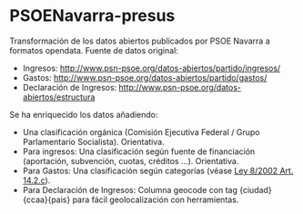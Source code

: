 PSOENavarra-presus
==================

Transformación de los datos abiertos publicados por PSOE Navarra a formatos opendata.
Fuente de datos original: 

* Ingresos: <a href="http://www.psn-psoe.org/datos-abiertos/partido/ingresos/">http://www.psn-psoe.org/datos-abiertos/partido/ingresos/</a>
* Gastos: <a href="http://www.psn-psoe.org/datos-abiertos/partido/gastos/">http://www.psn-psoe.org/datos-abiertos/partido/gastos/</a>
* Declaración de Ingresos: <a href="http://www.psn-psoe.org/datos-abiertos/estructura">http://www.psn-psoe.org/datos-abiertos/estructura</a>

Se ha enriquecido los datos añadiendo:

* Una clasificación orgánica (Comisión Ejecutiva Federal / Grupo Parlamentario Socialista). Orientativa.
* Para ingresos: Una clasificación según fuente de financiación (aportación, subvención, cuotas, créditos ...). Orientativa.
* Para Gastos: Una clasificación según categorías (véase <a href="http://noticias.juridicas.com/base_datos/Admin/lo8-2007.t4.html">Ley 8/2002 Art. 14.2.c</a>).
* Para Declaración de Ingresos: Columna geocode con tag {ciudad}{ccaa}{pais} para fácil geolocalización con herramientas.
